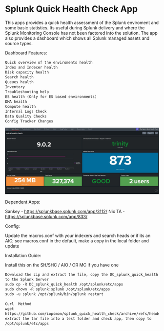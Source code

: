 # Splunk Quick Health Check App

This apps provides a quick health assessment of the Splunk enviroment and some basic statistics. Its useful during Splunk delivery and where the Splunk Monitoring Console has not been factored into the solution. The app also provides a dashboard which shows all Splunk managed assets and source types.

Dashboard Features:

    Quick overview of the enviroments health
    Index and Indexer health
    Disk capacity health
    Search health
    Queues health
    Inventory
    Troubleshooting help
    ES health (Only for ES based environments)
    DMA health
    Compute health
    Internal Logs Check 
    Data Quality Checks
    Config Tracker Changes  

![health image](images/health.jpg)

Dependent Apps:

Sankey - <https://splunkbase.splunk.com/app/3112/>
Nix TA - <https://splunkbase.splunk.com/app/833/>

Config:

Update the macros.conf with your indexers and search heads or if its an AIO, see macros.conf in the default, make a copy in the local folder and update

Installation Guide:

Install this on the SH/SHC / AIO / OR MC If you have one

    Download the zip and extract the file, copy the DC_splunk_quick_health to the Splunk Server
    sudo cp -R DC_splunk_quick_health /opt/splunk/etc/apps
    sudo chown -R splunk:splunk /opt/splunk/etc/apps
    sudo -u splunk /opt/splunk/bin/splunk restart

    Curl  Method
    wget  https://github.com/iopsmon/splunk_quick_health_check/archive/refs/heads/master.tar.gz
    extract the tar file into a test folder and check app, then copy to /opt/splunk/etc/apps 
